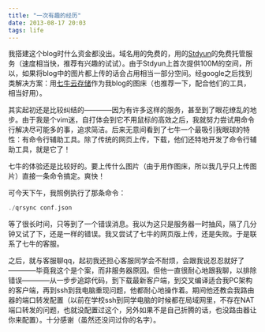 ```yaml
---
title: "一次有趣的经历"
date: 2013-08-17 20:03
tags: life
---
```

我搭建这个blog时什么资金都没出。域名用的免费的，用的[Stdyun](https://stdyun.com/)的免费托管服务（速度相当快，推荐有兴趣的试试）。由于Stdyun上首次提供100M的空间，所以，如果将blog中的图片都上传的话会占用相当一部分空间。经google之后找到类解决方案：用[七牛云存储](http://www.qiniu.com/)作为我blog的图床（也推荐一下，配合他们的工具，相当好用）。

其实起初还是比较纠结的————因为有许多这样的服务，甚至到了眼花缭乱的地步。由于我是个vim迷，自打体会到它不用鼠标的高效之后，我就努力尝试用命令行解决尽可能多的事，追求简洁。后来无意间看到了七牛一个最吸引我眼球的特性：有命令行辅助工具。除了传统的网页上传，下载，他们还特地开发了命令行辅助工具，就是它了！<!--more-->

七牛的体验还是比较好的。要上传什么图片（由于用作图床，所以我几乎只上传图片）直接一条命令搞定。爽快！

可今天下午，我照例执行了那条命令：

```c++
./qrsync conf.json
```

等了很长时间，只等到了一个错误消息。我以为这只是服务器一时抽风，隔了几分钟又试了下，还是一样的错误。我又尝试了七牛的网页版上传，还是失败。于是联系了七牛的客服。

之后，就与客服聊qq，起初我还担心客服同学会不耐烦，会跟我说忍忍就好了————毕竟我这个是个案，而非服务器原因。但他一直很耐心地跟我聊，以排除错误————从一步步追踪代码，到下载最新客户端，到交叉编译适合我PC架构的客户端，再到ssh到我电脑重现问题，他都耐心地操作着。期间他还教会我路由器的端口转发配置（以前在学校ssh到同学电脑的时候都在局域网里，不存在NAT端口转发的问题，也就没配置过这个，另外如果不是自己折腾的话，也没路由器让你来配置）。十分感谢（虽然还没问过你的名字）。
